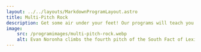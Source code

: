 ```yaml
---
layout: ../../layouts/MarkdownProgramLayout.astro
title: Multi-Pitch Rock
description: Get some air under your feet! Our programs will teach you how to climb multi-pitch routes and get down safe.
image:
    src: /programimages/multi-pitch-rock.webp
    alt: Evan Noronha climbs the fourth pitch of the South Fact of Lexington Tower
---
```

